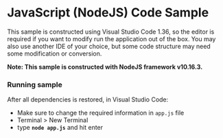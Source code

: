# JavaScript (NodeJS) Code Sample

This sample is constructed using Visual Studio Code 1.36, so the editor is required if you want to modify run the application out of the box. You may also use another IDE of your choice, but some code structure may need some modification or conversion.

__Note: This sample is constructed with NodeJS framework v10.16.3.__

### Running sample

After all dependencies is restored, in Visual Studio Code:
- Make sure to change the required information in <code>app.js</code> file
- Terminal > New Terminal
- type <b><code>node app.js</code></b> and hit enter

